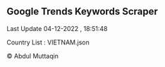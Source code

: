 

## Google Trends Keywords Scraper 
 
Last Update 04-12-2022 , 18:51:48

Country List :
VIETNAM.json



© Abdul Muttaqin 
